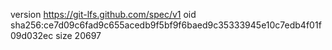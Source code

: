 version https://git-lfs.github.com/spec/v1
oid sha256:ce7d09c6fad9c655acedb9f5bf9f6baed9c35333945e10c7edb4f01f09d032ec
size 20697
